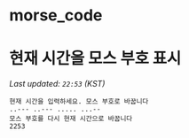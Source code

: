 # morse_code
# 현재 시간을 모스 부호 표시
<!-- MORSE_TIME_START -->
_Last updated: `22:53` (KST)_

```
현재 시간을 입력하세요. 모스 부호로 바꿉니다
..--- ..--- ..... ...--
모스 부호를 다시 현재 시간으로 바꿉니다
2253
```
<!-- MORSE_TIME_END -->
